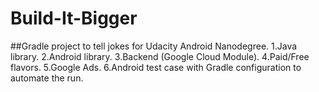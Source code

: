 # Build-It-Bigger

##Gradle project to tell jokes for Udacity Android Nanodegree.
  1.Java library.
  2.Android library. 
  3.Backend (Google Cloud Module).
  4.Paid/Free flavors.
  5.Google Ads.
  6.Android test case with Gradle configuration to automate the run.
